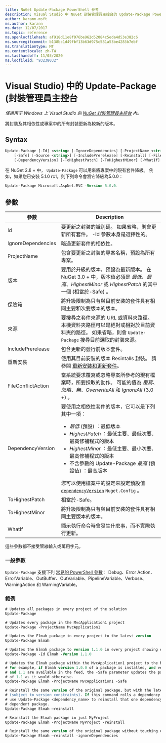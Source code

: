 ```yaml
---
title: NuGet Update-Package PowerShell 參考
description: Visual Studio 中 NuGet 封裝管理員主控台的 Update-Package PowerShell 命令參考。
author: karann-msft
ms.author: karann
ms.date: 12/07/2017
ms.topic: reference
ms.openlocfilehash: af918d11e8f976be962d52084c5eda4d53e382c6
ms.sourcegitcommit: b138bc1d49fbf13b63d975c581a53be4283b7ebf
ms.translationtype: MT
ms.contentlocale: zh-TW
ms.lasthandoff: 11/03/2020
ms.locfileid: "93238032"
---
```

# <a name="update-package-package-manager-console-in-visual-studio"></a>Visual Studio) 中的 Update-Package (封裝管理員主控台

*僅適用于 Windows 上 Visual Studio 的 [NuGet 封裝管理員主控台](../../consume-packages/install-use-packages-powershell.md) 內。*

將封裝及其相依性或專案中的所有封裝更新為較新的版本。

## <a name="syntax"></a>Syntax

```ps
Update-Package [-Id] <string> [-IgnoreDependencies] [-ProjectName <string>] [-Version <string>]
    [-Safe] [-Source <string>] [-IncludePrerelease] [-Reinstall] [-FileConflictAction]
    [-DependencyVersion] [-ToHighestPatch] [-ToHighestMinor] [-WhatIf] [<CommonParameters>]
```

在 NuGet 2.8 + 中， `Update-Package` 可以用來將專案中的現有套件降級。 例如，如果您已安裝 5.1.0 rc1，則下列命令會將它降級為5.0.0：

```ps
Update-Package Microsoft.AspNet.MVC -Version 5.0.0.
```

## <a name="parameters"></a>參數

|  參數 | Description |
| --- | --- |
| Id | 要更新之封裝的識別碼。 如果省略，則會更新所有套件。 -Id 參數本身是選擇性的。 |
| IgnoreDependencies | 略過更新套件的相依性。 |
| ProjectName | 包含要更新之封裝的專案名稱，預設為所有專案。 |
| 版本 | 要用於升級的版本，預設為最新版本。 在 NuGet 3.0 + 中，版本值必須是 *最低、最高、HighestMinor* 或 *HighestPatch* 的其中一個 (相當於-Safe) 。 |
| 保險箱 | 將升級限制為只有與目前安裝的套件具有相同主要和次要版本的版本。 |
| 來源 | 要搜尋之套件來源的 URL 或資料夾路徑。 本機資料夾路徑可以是絕對或相對於目前資料夾的路徑。 如果省略，則會 `Update-Package` 搜尋目前選取的封裝來源。 |
| IncludePrerelease | 包含更新的發行前版本套件。 |
| 重新安裝 | 使用其目前安裝的版本 Resintalls 封裝。 請參閱 [重新安裝和更新套件](../../consume-packages/reinstalling-and-updating-packages.md)。 |
| FileConflictAction | 當系統要求覆寫或忽略專案所參考的現有檔案時，所要採取的動作。 可能的值為 *覆寫、忽略、無、OverwriteAll* 和 *IgnoreAll* (3.0 +) 。 |
| DependencyVersion | 要使用之相依性套件的版本，它可以是下列其中一項：<br/><ul><li>*最低* (預設) ：最低版本</li><li>*HighestPatch* ：最低主要、最低次要、最高修補程式的版本</li><li>*HighestMinor* ：最低主要、最小次要、最高修補程式的版本</li><li>不含參數的 Update-Package *最高* (預設值) ：最高版本</li></ul>您可以使用檔案中的設定來設定預設值 [`dependencyVersion`](../nuget-config-file.md#config-section) `Nuget.Config` 。 |
| ToHighestPatch | 相當於-Safe。 |
| ToHighestMinor | 將升級限制為只有與目前安裝的套件具有相同主要版本的版本。 |
| WhatIf | 顯示執行命令時會發生什麼事，而不實際執行更新。 |

這些參數都不接受管線輸入或萬用字元。

### <a name="common-parameters"></a>一般參數

`Update-Package` 支援下列 [常見的 PowerShell 參數](/powershell/module/microsoft.powershell.core/about/about_commonparameters)： Debug、Error Action、ErrorVariable、OutBuffer、OutVariable、PipelineVariable、Verbose、WarningAction 和 WarningVariable。

### <a name="examples"></a>範例

```ps
# Updates all packages in every project of the solution
Update-Package

# Updates every package in the MvcApplication1 project
Update-Package -ProjectName MvcApplication1

# Updates the Elmah package in every project to the latest version
Update-Package Elmah

# Updates the Elmah package to version 1.1.0 in every project showing optional -Id usage
Update-Package -Id Elmah -Version 1.1.0

# Updates the Elmah package within the MvcApplication1 project to the highest "safe" version.
# For example, if Elmah version 1.0.0 of a package is installed, and versions 1.0.1, 1.0.2,
# and 1.1 are available in the feed, the -Safe parameter updates the package to 1.0.2 instead
# of 1.1 as it would otherwise.
Update-Package Elmah -ProjectName MvcApplication1 -Safe

# Reinstall the same version of the original package, but with the latest version of dependencies
# (subject to version constraints). If this command rolls a dependency back to an earlier version,
# use Update-Package <dependency_name> to reinstall that one dependency without affecting the
# dependent package.
Update-Package Elmah –reinstall 

# Reinstall the Elmah package in just MyProject
Update-Package Elmah -ProjectName MyProject -reinstall

# Reinstall the same version of the original package without touching dependencies.
Update-Package Elmah –reinstall -ignoreDependencies
```
